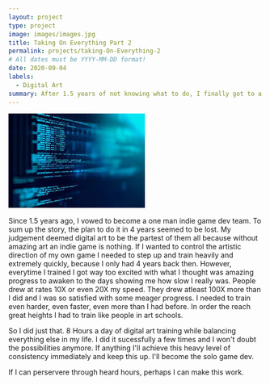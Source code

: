 ```yaml
---
layout: project
type: project
image: images/images.jpg
title: Taking On Everything Part 2
permalink: projects/taking-On-Everything-2
# All dates must be YYYY-MM-DD format!
date: 2020-09-04
labels:
  - Digital Art
summary: After 1.5 years of not knowing what to do, I finally got to a level where I am able to train at a higher level.
---
```


<img class="ui medium right floated rounded image" src="../images/images.jpg">

Since 1.5 years ago, I vowed to become a one man indie game dev team. To sum up the story, the plan to do it in 4 years seemed to be lost. My judgement deemed digital art to be the partest of them all because without amazing art an indie game is nothing. If I wanted to control the artistic direction of my own game I needed to step up and train heavily and extremely quickly, because I only had 4 years back then. However, everytime I trained I got way too excited with what I thought was amazing progress to awaken to the days showing me how slow I really was. People drew at rates 10X or even 20X my speed. They drew atleast 100X more than I did and I was so satisfied with some meager progress. I needed to train even harder, even faster, even more than I had before. In order the reach great heights I had to train like people in art schools.

So I did just that. 8 Hours a day of digital art training while balancing everything else in my life. I did it sucessfully a few times and I won't doubt the possibilities anymore. If anything I'll achieve this heavy level of consistency immediately and keep this up. I'll become the solo game dev.

If I can perservere through heard hours, perhaps I can make this work.
